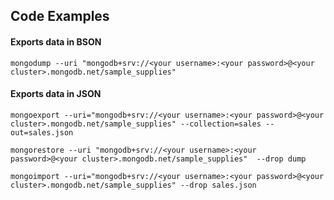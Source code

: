 ## Code Examples

#### Exports data in BSON
```
mongodump --uri "mongodb+srv://<your username>:<your password>@<your cluster>.mongodb.net/sample_supplies"
```

#### Exports data in JSON
```
mongoexport --uri="mongodb+srv://<your username>:<your password>@<your cluster>.mongodb.net/sample_supplies" --collection=sales --out=sales.json
```


```
mongorestore --uri "mongodb+srv://<your username>:<your password>@<your cluster>.mongodb.net/sample_supplies"  --drop dump
```

```
mongoimport --uri="mongodb+srv://<your username>:<your password>@<your cluster>.mongodb.net/sample_supplies" --drop sales.json
```